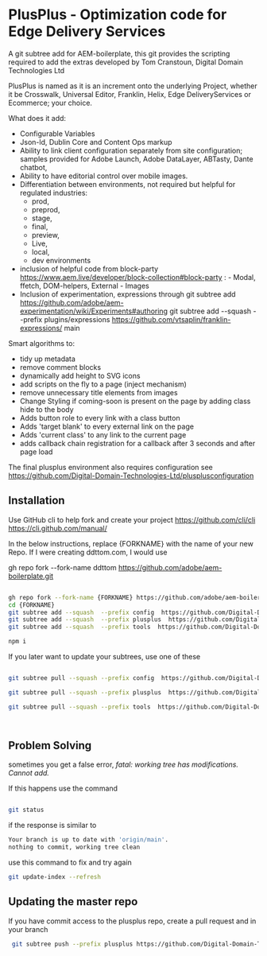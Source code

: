 # PlusPlus - Optimization code for Edge Delivery Services

A git subtree add for AEM-boilerplate, this git provides the scripting required to add the extras developed by Tom Cranstoun, Digital Domain Technologies Ltd

PlusPlus is named as it is an increment onto the underlying Project, whether it be Crosswalk, Universal Editor, Franklin, Helix, Edge DeliveryServices or Ecommerce; your choice.

What does it add:

- Configurable Variables
- Json-ld, Dublin Core and Content Ops markup
- Ability to link client configuration separately from site configuration; samples provided for Adobe Launch, Adobe DataLayer, ABTasty, Dante chatbot,
- Ability to have editorial control over mobile images.
- Differentiation between environments, not required but helpful for regulated industries:
  - prod,
  - preprod,
  - stage,
  - final,
  - preview,
  - Live,
  - local,
  - dev environments
- inclusion of helpful code from block-party <https://www.aem.live/developer/block-collection#block-party> : - Modal, ffetch, DOM-helpers, External - Images
- Inclusion of experimentation, expressions through
 git subtree add <https://github.com/adobe/aem-experimentation/wiki/Experiments#authoring>
 git subtree add --squash  --prefix plugins/expressions  <https://github.com/vtsaplin/franklin-expressions/> main

Smart algorithms to:

- tidy up metadata
- remove comment blocks
- dynamically add height to SVG icons
- add scripts on the fly to a page (inject mechanism)
- remove unnecessary title elements from images
- Change Styling if coming-soon is present on the page by adding class hide to the body
- Adds button role to every link with a class button
- Adds 'target blank' to every external link on the page
- Adds 'current class' to any link to the current page
- adds callback chain registration for a callback after 3 seconds and after page load

The final plusplus environment also requires configuration see <https://github.com/Digital-Domain-Technologies-Ltd/plusplusconfiguration>

## Installation

Use GitHub cli to help fork and create your project <https://github.com/cli/cli>  <https://cli.github.com/manual/>

In the below instructions, replace {FORKNAME} with the name of your new Repo.  If I were creating ddttom.com, I would use

gh repo fork --fork-name ddttom <https://github.com/adobe/aem-boilerplate.git>

```sh

gh repo fork --fork-name {FORKNAME} https://github.com/adobe/aem-boilerplate.git
cd {FORKNAME}
git subtree add --squash  --prefix config  https://github.com/Digital-Domain-Technologies-Ltd/plusplusconfig main
git subtree add --squash  --prefix plusplus  https://github.com/Digital-Domain-Technologies-Ltd/plusplus main
git subtree add --squash  --prefix tools  https://github.com/Digital-Domain-Technologies-Ltd/plusplustools main

npm i

```

If you later want to update your subtrees, use one of these

```sh

git subtree pull --squash --prefix config  https://github.com/Digital-Domain-Technologies-Ltd/plusplusconfig main

git subtree pull --squash --prefix plusplus  https://github.com/Digital-Domain-Technologies-Ltd/plusplus main

git subtree pull --squash --prefix tools  https://github.com/Digital-Domain-Technologies-Ltd/plusplustools main




```

## Problem Solving

sometimes you get a false error, *fatal: working tree has modifications.  Cannot add.*

If this happens use the command

```sh

git status

```

if the response is similar to

```sh
Your branch is up to date with 'origin/main'.
nothing to commit, working tree clean

```

use this command to fix and try again

```sh
git update-index --refresh

```


## Updating the master repo

If you have commit access to the plusplus repo, create a pull request and in your branch

```sh
 git subtree push --prefix plusplus https://github.com/Digital-Domain-Technologies-Ltd/plusplus main         

```
